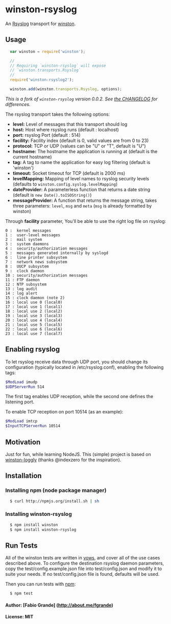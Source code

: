 # winston-rsyslog

An [Rsyslog][0] transport for [winston][1].

## Usage
``` js
  var winston = require('winston');

  //
  // Requiring `winston-rsyslog` will expose 
  // `winston.transports.Rsyslog`
  //
  require('winston-rsyslog2');

  winston.add(winston.transports.Rsyslog, options);
```

*This is a fork of `winston-rsyslog` version 0.0.2. See [the CHANGELOG](./CHANGELOG.md) for differences.*

The rsyslog transport takes the following options:

* __level:__ Level of messages that this transport should log
* __host:__ Host where rsyslog runs (default : localhost)
* __port:__ rsyslog Port (default : 514)
* __facility:__ Facility index (default is 0, valid values are from 0 to 23)
* __protocol:__ TCP or UDP (values can be "U" or "T", default is "U")
* __hostname:__ The hostname the application is running at (default is the current hostname)
* __tag:__ A tag to name the application for easy log filtering (default is 'winston')
* __timeout:__ Socket timeout for TCP (default is 2000 ms)
* __levelMapping:__ Mapping of level names to rsyslog security levels (defaults to `winston.config.syslog.levelMapping`)
* __dateProvider:__ A parameterless function that returns a date string (default is `new Date().toISOString()`)
* __messageProvider:__ A function that returns the message string, takes three parameters: `level`, `msg` and `meta` (`msg` is already formatted by winston)

Through __facility__ parameter, You'll be able to use the right log file on rsyslog:

```
0 :  kernel messages
1 :  user-level messages
2 :  mail system
3 :  system daemons
4 :  security/authorization messages
5 :  messages generated internally by syslogd
6 :  line printer subsystem
7 :  network news subsystem
8 :  UUCP subsystem
9 :  clock daemon
10 : security/authorization messages
11 : FTP daemon
12 : NTP subsystem
13 : log audit
14 : log alert
15 : clock daemon (note 2)
16 : local use 0 (local0)
17 : local use 1 (local1)
18 : local use 2 (local2)
19 : local use 3 (local3)
20 : local use 4 (local4)
21 : local use 5 (local5)
22 : local use 6 (local6)
23 : local use 7 (local7)
```

## Enabling rsyslog
To let rsyslog receive data through UDP port, you should change its configuration (typically located in /etc/rsyslog.conf),
enabling the following tags:

``` bash
$ModLoad imudp
$UDPServerRun 514
```

The first tag enables UDP reception, while the second one defines the listening port.

To enable TCP reception on port 10514 (as an example):

``` bash
$ModLoad imtcp
$InputTCPServerRun 10514
```

## Motivation
Just for fun, while learning NodeJS.
This (simple) project is based on [winston-loggly][2] (thanks @indexzero for the inspiration). 

## Installation

### Installing npm (node package manager)

``` bash
  $ curl http://npmjs.org/install.sh | sh
```

### Installing winston-rsyslog

``` bash
  $ npm install winston
  $ npm install winston-rsyslog
```

## Run Tests
All of the winston tests are written in [vows][3], and cover all of the use cases described above. 
To configure the destination rsyslog daemon parameters, copy the test/config.example.json file into test/config.json 
and modify it to suite your needs.
If no test/config.json file is found, defaults will be used.

Then you can run tests with [npm][4]:

``` bash
  $ npm test
```

#### Author: [Fabio Grande] (http://about.me/fgrande)
#### License: MIT

[0]: http://en.wikipedia.org/wiki/Rsyslog
[1]: https://github.com/flatiron/winston
[2]: https://github.com/indexzero/winston-loggly
[3]: http://vowsjs.org
[4]: http://npmjs.org
